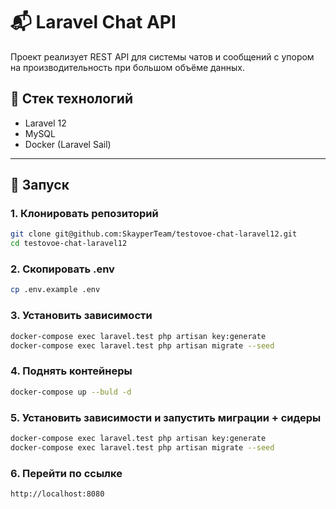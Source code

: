 # 📬 Laravel Chat API

Проект реализует REST API для системы чатов и сообщений с упором на производительность при большом объёме данных.

## 🧰 Стек технологий

- Laravel 12
- MySQL
- Docker (Laravel Sail)

---

## 🚀 Запуск

### 1. Клонировать репозиторий

```bash
git clone git@github.com:SkayperTeam/testovoe-chat-laravel12.git
cd testovoe-chat-laravel12
```
### 2. Скопировать .env
```bash
cp .env.example .env
```
### 3. Установить зависимости
```bash
docker-compose exec laravel.test php artisan key:generate
docker-compose exec laravel.test php artisan migrate --seed
```
### 4. Поднять контейнеры
```bash
docker-compose up --buld -d
```
### 5. Установить зависимости и запустить миграции + сидеры
```bash
docker-compose exec laravel.test php artisan key:generate
docker-compose exec laravel.test php artisan migrate --seed
```
### 6. Перейти по ссылке
```bash
http://localhost:8080
```


